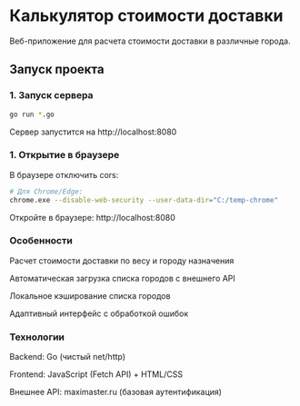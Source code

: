 # Калькулятор стоимости доставки

Веб-приложение для расчета стоимости доставки в различные города.

##  Запуск проекта

### 1. Запуск сервера
```bash
go run *.go
```
Сервер запустится на http://localhost:8080
### 1. Открытие в браузере
В браузере отключить cors:
```bash
# Для Chrome/Edge:
chrome.exe --disable-web-security --user-data-dir="C:/temp-chrome"
```
Откройте в браузере:
http://localhost:8080

### Особенности
Расчет стоимости доставки по весу и городу назначения

Автоматическая загрузка списка городов с внешнего API

Локальное кэширование списка городов

Адаптивный интерфейс с обработкой ошибок

### Технологии
Backend: Go (чистый net/http)

Frontend: JavaScript (Fetch API) + HTML/CSS

Внешнее API: maximaster.ru (базовая аутентификация)
